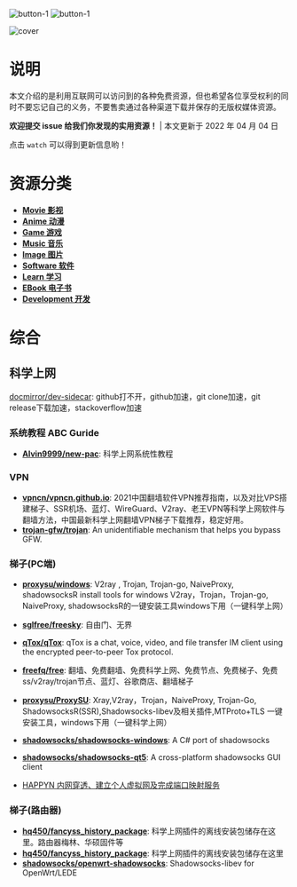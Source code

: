 
![button-1](https://img.shields.io/badge/Free--Resource-version%201-green.svg)
![button-1](https://img.shields.io/badge/from-Sicmatr1x-blueviolet.svg)

![cover](images/big-logo.png)

# 说明

本文介绍的是利用互联网可以访问到的各种免费资源，但也希望各位享受权利的同时不要忘记自己的义务，不要售卖通过各种渠道下载并保存的无版权媒体资源。

**欢迎提交 issue 给我们你发现的实用资源！** | 本文更新于 2022 年 04 月 04 日

点击 `watch` 可以得到更新信息哟！

<!-- # WARNING: 注意 -->

# 资源分类

- **[Movie 影视](Movie.md)**
- **[Anime 动漫](Anime.md)**
- **[Game 游戏](Game.md)**
- **[Music 音乐](Music.md)**
- **[Image 图片](Image.md)**
- **[Software 软件](Software.md)**
- **[Learn 学习](Learn.md)**
- **[EBook 电子书](EBook.md)**
- **[Development 开发](Development.md)**

# 综合

## 科学上网

[docmirror/dev-sidecar](https://github.com/docmirror/dev-sidecar): github打不开，github加速，git clone加速，git release下载加速，stackoverflow加速

### 系统教程 ABC Guride

- **[Alvin9999/new-pac](https://github.com/Alvin9999/new-pac/wiki)**: 科学上网系统性教程

### VPN

- **[vpncn/vpncn.github.io](https://github.com/hq450/fancyss_history_package)**: 2021中国翻墙软件VPN推荐指南，以及对比VPS搭建梯子、SSR机场、蓝灯、WireGuard、V2ray、老王VPN等科学上网软件与翻墙方法，中国最新科学上网翻墙VPN梯子下载推荐，稳定好用。
- **[trojan-gfw/trojan](https://github.com/trojan-gfw/trojan)**: An unidentifiable mechanism that helps you bypass GFW.

### 梯子(PC端)

- **[proxysu/windows](https://github.com/proxysu/windows)**: V2ray , Trojan, Trojan-go, NaiveProxy, shadowsocksR install tools for windows V2ray，Trojan，Trojan-go, NaiveProxy, shadowsocksR的一键安装工具windows下用（一键科学上网）
- **[sglfree/freesky](https://github.com/hq450/fancyss_history_package)**: 自由门、无界

- **[qTox/qTox](https://github.com/qTox/qTox)**: qTox is a chat, voice, video, and file transfer IM client using the encrypted peer-to-peer Tox protocol.
- **[freefq/free]()**: 翻墙、免费翻墙、免费科学上网、免费节点、免费梯子、免费ss/v2ray/trojan节点、蓝灯、谷歌商店、翻墙梯子
- **[proxysu/ProxySU](https://github.com/proxysu/ProxySU)**: Xray,V2ray，Trojan，NaiveProxy, Trojan-Go, ShadowsocksR(SSR),Shadowsocks-libev及相关插件,MTProto+TLS 一键安装工具，windows下用（一键科学上网）
- **[shadowsocks/shadowsocks-windows](https://github.com/shadowsocks/shadowsocks-windows)**: A C# port of shadowsocks
- **[shadowsocks/shadowsocks-qt5](https://github.com/shadowsocks/shadowsocks-qt5)**: A cross-platform shadowsocks GUI client
- [HAPPYN 内网穿透、建立个人虚拟网及完成端口映射服务](https://www.happyn.cn/)

### 梯子(路由器)

- **[hq450/fancyss_history_package](https://github.com/hq450/fancyss_history_package)**: 科学上网插件的离线安装包储存在这里。路由器梅林、华硕固件等
- **[hq450/fancyss_history_package]()**: 科学上网插件的离线安装包储存在这里
- **[shadowsocks/openwrt-shadowsocks](https://github.com/shadowsocks/openwrt-shadowsocks)**: Shadowsocks-libev for OpenWrt/LEDE


